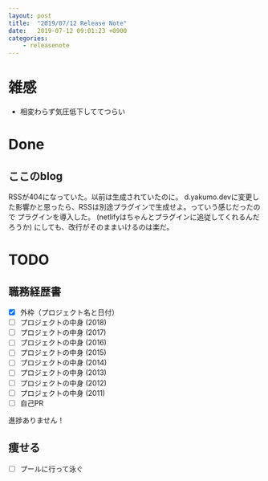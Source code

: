 ```yaml
---
layout: post
title:  "2019/07/12 Release Note"
date:   2019-07-12 09:01:23 +0900
categories:
	- releasenote
---
```

# 雑感

* 相変わらず気圧低下しててつらい

# Done

## ここのblog

RSSが404になっていた。以前は生成されていたのに。
d.yakumo.devに変更した影響かと思ったら、RSSは別途プラグインで生成せよ。っていう感じだったので
プラグインを導入した。 (netlifyはちゃんとプラグインに追従してくれるんだろうか)
にしても、改行がそのままいけるのは楽だ。

# TODO 

## 職務経歴書

- [x] 外枠（プロジェクト名と日付）
- [ ] プロジェクトの中身 (2018)
- [ ] プロジェクトの中身 (2017)
- [ ] プロジェクトの中身 (2016)
- [ ] プロジェクトの中身 (2015)
- [ ] プロジェクトの中身 (2014)
- [ ] プロジェクトの中身 (2013)
- [ ] プロジェクトの中身 (2012)
- [ ] プロジェクトの中身 (2011)
- [ ] 自己PR

進捗ありません！

## 痩せる

- [ ] プールに行って泳ぐ

